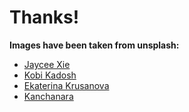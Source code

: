 # Thanks!

**Images have been taken from unsplash:**

- [Jaycee Xie](https://unsplash.com/photos/aH9Uskj8XTU)
- [Kobi Kadosh](https://unsplash.com/photos/x5YMXM76PbM)
- [Ekaterina Krusanova](https://unsplash.com/photos/rMt8Wod7-bs)
- [Kanchanara](https://unsplash.com/photos/r9dG85a7E_U)

